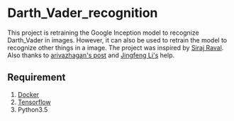 # Darth_Vader_recognition
This project is retraining the Google Inception model to recognize Darth_Vader in images. However, it can also be used to retrain the model to recognize other things in a image. The project was inspired by [Siraj Raval](https://www.youtube.com/watch?v=QfNvhPx5Px8). Also thanks to [arivazhagan's post](https://gist.github.com/arivazhagan/073a03997464cf64e852141ea756a74c) and [Jingfeng Li's](https://gist.github.com/jingfengli) help.

## Requirement
1. [Docker](https://www.docker.com/)
2. [Tensorflow](https://www.tensorflow.org/)
3. Python3.5
